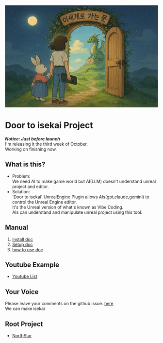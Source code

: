 ![](docs/images/Door_0.png)
# Door to isekai Project

***Notice: Just before launch***  
I'm releasing it the third week of October.  
Working on finishing now.  

## What is this?
- Problem:  
  We need AI to make game world but AI(LLM) doesn't understand unreal project and editor.  
- Solution:  
  'Door to isekai' UnrealEngine Plugin allows AIs(gpt,claude,gemini) to control the Unreal Engine editor.  
  It's the Unreal version of what's known as Vibe Coding.  
  AIs can understand and manipulate unreal project using this tool.  

## Manual  
 1. [Install doc](docs/install/install.md)
 2. [Setup doc](https://github.com/LSG7/UnrealEngine_AI_Bridge/blob/main/docs/setup/setup.md)   
 3. [how to use doc](docs/howtouse/howtouse.md)

## Youtube Example
- [Youtube List](https://github.com/LSG7/UnrealEngine_AI_Bridge/blob/main/docs/youtube/youtube.md)

## Your Voice  
Please leave your comments on the github issue. [here](https://github.com/LSG7/UnrealEngine_AI_Bridge/issues)  
We can make isekai

## Root Project  
- [NorthStar](https://github.com/LSG7/NorthStar)
